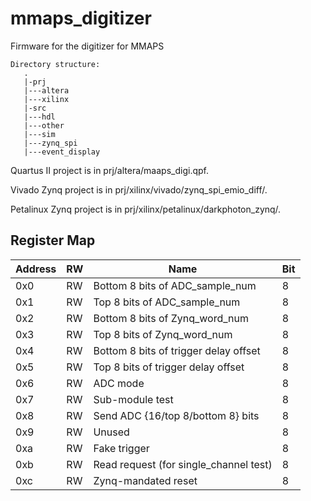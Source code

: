 # mmaps_digitizer
Firmware for the digitizer for MMAPS

```
Directory structure:
   .
   |-prj
   |---altera
   |---xilinx
   |-src
   |---hdl
   |---other
   |---sim
   |---zynq_spi
   |---event_display
```

Quartus II project is in prj/altera/maaps_digi.qpf.

Vivado Zynq project is in prj/xilinx/vivado/zynq_spi_emio_diff/.

Petalinux Zynq project is in prj/xilinx/petalinux/darkphoton_zynq/.

## Register Map

| Address  	| RW  	| Name  	| Bit |
|---	|---	|---	|--- |
| 0x0  	|   RW	| Bottom 8 bits of ADC_sample_num  	| 8 | 
| 0x1    | RW     | Top 8 bits of ADC_sample_num | 8 |
| 0x2  	|   RW	| Bottom 8 bits of Zynq_word_num   	| 8 | 
| 0x3  	|   RW	| Top 8 bits of Zynq_word_num  	| 8 | 
| 0x4    |   RW   | Bottom 8 bits of trigger delay offset | 8 | 
| 0x5    | RW      | Top 8 bits of trigger delay offset | 8 |
| 0x6 | RW      | ADC mode | 8 |
| 0x7 | RW | Sub-module test | 8 |
| 0x8 | RW | Send ADC {16/top 8/bottom 8} bits | 8 |
| 0x9 | RW | Unused | 8 |
| 0xa | RW | Fake trigger | 8 |
| 0xb | RW | Read request (for single_channel test) | 8 |
| 0xc | RW | Zynq-mandated reset | 8 |
